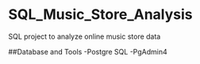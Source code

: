# SQL_Music_Store_Analysis
SQL project to analyze online music store data

##Database and Tools
-Postgre SQL
-PgAdmin4
